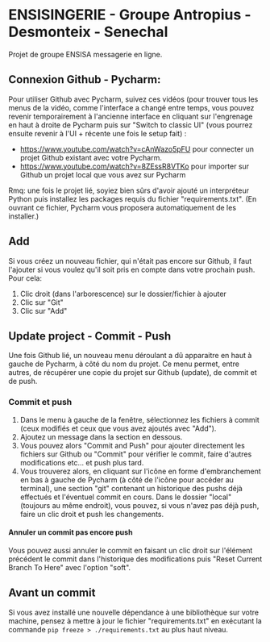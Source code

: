 # ENSISINGERIE - Groupe Antropius - Desmonteix - Senechal

Projet de groupe ENSISA messagerie en ligne.

## Connexion Github - Pycharm:

Pour utiliser Github avec Pycharm, suivez ces vidéos (pour trouver tous les 
menus de la vidéo, comme l'interface a changé entre temps, vous pouvez 
revenir temporairement à l'ancienne interface en cliquant sur l'engrenage 
en haut à droite de Pycharm puis sur "Switch to classic UI" (vous pourrez 
ensuite revenir à l'UI + récente une fois le setup fait) :
- https://www.youtube.com/watch?v=cAnWazo5pFU pour connecter un projet 
  Github existant avec votre Pycharm.
- https://www.youtube.com/watch?v=8ZEssR8VTKo pour importer sur Github un 
  projet local que vous avez sur Pycharm

Rmq: une fois le projet lié, soyiez bien sûrs d'avoir ajouté un 
interpréteur Python puis installez les packages requis du fichier 
"requirements.txt". (En ouvrant ce fichier, Pycharm vous proposera 
automatiquement de les installer.)

## Add

Si vous créez un nouveau fichier, qui n'était pas encore sur Github, il 
faut l'ajouter si vous voulez qu'il soit pris en compte dans votre prochain 
push. Pour cela:
1. Clic droit (dans l'arborescence) sur le dossier/fichier à ajouter
2. Clic sur "Git"
3. Clic sur "Add"

## Update project - Commit - Push

Une fois Github lié, un nouveau menu déroulant a dû apparaitre en haut à 
gauche de Pycharm, à côté du nom du projet. Ce menu permet, entre autres, 
de récupérer une copie du projet sur Github (update), de commit et de push.

### Commit et push

1. Dans le menu à gauche de la fenêtre, sélectionnez les fichiers à commit 
(ceux modifiés et ceux que vous avez ajoutés avec "Add"). 
2. Ajoutez un message dans la section en dessous.
3. Vous pouvez alors "Commit and Push" pour ajouter directement les 
   fichiers sur Github ou "Commit" pour vérifier le commit, faire d'autres 
   modifications etc... et push plus tard.
4. Vous trouverez alors, en cliquant sur l'icône en forme d'embranchement 
   en bas à gauche de Pycharm (à côté de l'icône pour accéder au terminal), 
   une section "git" contenant un historique des pushs déjà effectués et 
   l'éventuel commit en cours.
   Dans le dossier "local" (toujours au même endroit), vous pouvez, si vous 
   n'avez pas déjà push, faire un clic droit et push les changements.

#### Annuler un commit pas encore push

Vous pouvez aussi annuler le commit en faisant un clic droit sur l'élément 
précédent le commit dans l'historique des modifications puis "Reset Current 
Branch To Here" avec l'option "soft".

## Avant un commit

Si vous avez installé une nouvelle dépendance à une bibliothèque sur votre 
machine, pensez à mettre à jour le fichier "requirements.txt" en exécutant 
la commande `pip freeze > ./requirements.txt` au plus haut niveau.
